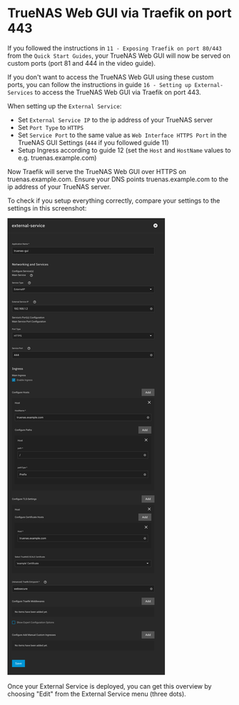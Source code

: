 # TrueNAS Web GUI via Traefik on port 443

If you followed the instructions in `11 - Exposing Traefik on port 80/443` from the `Quick Start Guides`, your TrueNAS Web GUI will now be served on custom ports (port 81 and 444 in the video guide).

If you don't want to access the TrueNAS Web GUI using these custom ports, you can follow the instructions in guide `16 - Setting up External-Services` to access the TrueNAS Web GUI via Traefik on port 443.

When setting up the `External Service`:

- Set `External Service IP` to the ip address of your TrueNAS server
- Set `Port Type` to `HTTPS`
- Set `Service Port` to the same value as `Web Interface HTTPS Port` in the TrueNAS GUI Settings (`444` if you followed guide 11)
- Setup Ingress according to guide 12 (set the `Host` and `HostName` values to e.g. truenas.example.com)

Now Traefik will serve the TrueNAS Web GUI over HTTPS on truenas.example.com. Ensure your DNS points truenas.example.com to the ip address of your TrueNAS server.

To check if you setup everything correctly, compare your settings to the settings in this screenshot:

![Screenshot with External Service settings overview](img/truenas-web-gui-via-traefik-screenshot.png)

Once your External Service is deployed, you can get this overview by choosing "Edit" from the External Service menu (three dots).
